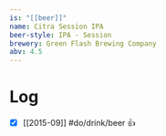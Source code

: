 ```yaml
---
is: "[[beer]]"
name: Citra Session IPA
beer-style: IPA - Session
brewery: Green Flash Brewing Company
abv: 4.5
---
```

# Log
- [x] [[2015-09]] #do/drink/beer 👍
